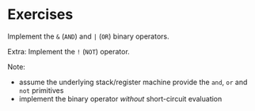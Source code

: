 # Exercises

Implement the `&` (`AND`) and `|` (`OR`) binary operators.

Extra: Implement the `!` (`NOT`) operator.

Note:
 - assume the underlying stack/register machine provide the `and`, `or` and `not` primitives
 - implement the binary operator *without* short-circuit evaluation